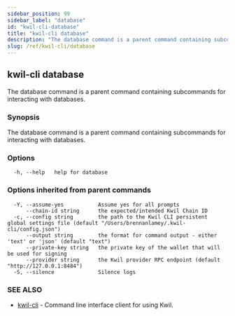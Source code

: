```yaml
---
sidebar_position: 99
sidebar_label: "database"
id: "kwil-cli-database"
title: "kwil-cli database"
description: "The database command is a parent command containing subcommands for interacting with databases."
slug: /ref/kwil-cli/database
---
```


## kwil-cli database

The database command is a parent command containing subcommands for interacting with databases.

### Synopsis

The database command is a parent command containing subcommands for interacting with databases.

### Options

```
  -h, --help   help for database
```

### Options inherited from parent commands

```
  -Y, --assume-yes           Assume yes for all prompts
      --chain-id string      the expected/intended Kwil Chain ID
  -c, --config string        the path to the Kwil CLI persistent global settings file (default "/Users/brennanlamey/.kwil-cli/config.json")
      --output string        the format for command output - either 'text' or 'json' (default "text")
      --private-key string   the private key of the wallet that will be used for signing
      --provider string      the Kwil provider RPC endpoint (default "http://127.0.0.1:8484")
  -S, --silence              Silence logs
```

### SEE ALSO

* [kwil-cli](/docs/ref/kwil-cli)	 - Command line interface client for using Kwil.

